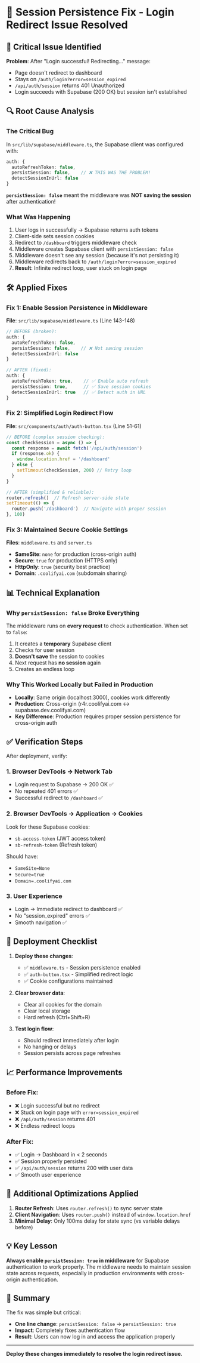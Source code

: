 # 🔐 Session Persistence Fix - Login Redirect Issue Resolved

## 🚨 **Critical Issue Identified**

**Problem**: After "Login successful! Redirecting..." message:
- Page doesn't redirect to dashboard
- Stays on `/auth/login?error=session_expired`
- `/api/auth/session` returns 401 Unauthorized
- Login succeeds with Supabase (200 OK) but session isn't established

## 🔍 **Root Cause Analysis**

### **The Critical Bug**
In `src/lib/supabase/middleware.ts`, the Supabase client was configured with:
```typescript
auth: {
  autoRefreshToken: false,
  persistSession: false,    // ❌ THIS WAS THE PROBLEM!
  detectSessionInUrl: false
}
```

**`persistSession: false`** meant the middleware was **NOT saving the session** after authentication!

### **What Was Happening**
1. User logs in successfully → Supabase returns auth tokens
2. Client-side sets session cookies
3. Redirect to `/dashboard` triggers middleware check
4. Middleware creates Supabase client with `persistSession: false`
5. Middleware doesn't see any session (because it's not persisting it)
6. Middleware redirects back to `/auth/login?error=session_expired`
7. **Result**: Infinite redirect loop, user stuck on login page

## 🛠️ **Applied Fixes**

### **Fix 1: Enable Session Persistence in Middleware**
**File**: `src/lib/supabase/middleware.ts` (Line 143-148)

```typescript
// BEFORE (broken):
auth: {
  autoRefreshToken: false,
  persistSession: false,    // ❌ Not saving session
  detectSessionInUrl: false
}

// AFTER (fixed):
auth: {
  autoRefreshToken: true,    // ✅ Enable auto refresh
  persistSession: true,      // ✅ Save session cookies
  detectSessionInUrl: true   // ✅ Detect auth in URL
}
```

### **Fix 2: Simplified Login Redirect Flow**
**File**: `src/components/auth/auth-button.tsx` (Line 51-61)

```typescript
// BEFORE (complex session checking):
const checkSession = async () => {
  const response = await fetch('/api/auth/session')
  if (response.ok) {
    window.location.href = '/dashboard'
  } else {
    setTimeout(checkSession, 200) // Retry loop
  }
}

// AFTER (simplified & reliable):
router.refresh()  // Refresh server-side state
setTimeout(() => {
  router.push('/dashboard')  // Navigate with proper session
}, 100)
```

### **Fix 3: Maintained Secure Cookie Settings**
**Files**: `middleware.ts` and `server.ts`

- **SameSite**: `none` for production (cross-origin auth)
- **Secure**: `true` for production (HTTPS only)
- **HttpOnly**: `true` (security best practice)
- **Domain**: `.coolifyai.com` (subdomain sharing)

## 📊 **Technical Explanation**

### **Why `persistSession: false` Broke Everything**

The middleware runs on **every request** to check authentication. When set to `false`:
1. It creates a **temporary** Supabase client
2. Checks for user session
3. **Doesn't save** the session to cookies
4. Next request has **no session** again
5. Creates an endless loop

### **Why This Worked Locally but Failed in Production**

- **Locally**: Same origin (localhost:3000), cookies work differently
- **Production**: Cross-origin (r4r.coolifyai.com ↔ supabase.dev.coolifyai.com)
- **Key Difference**: Production requires proper session persistence for cross-origin auth

## ✅ **Verification Steps**

After deployment, verify:

### **1. Browser DevTools → Network Tab**
- Login request to Supabase → 200 OK ✅
- No repeated 401 errors ✅
- Successful redirect to `/dashboard` ✅

### **2. Browser DevTools → Application → Cookies**
Look for these Supabase cookies:
- `sb-access-token` (JWT access token)
- `sb-refresh-token` (Refresh token)

Should have:
- `SameSite=None`
- `Secure=true`
- `Domain=.coolifyai.com`

### **3. User Experience**
- Login → Immediate redirect to dashboard ✅
- No "session_expired" errors ✅
- Smooth navigation ✅

## 🚀 **Deployment Checklist**

1. **Deploy these changes**:
   - ✅ `middleware.ts` - Session persistence enabled
   - ✅ `auth-button.tsx` - Simplified redirect logic
   - ✅ Cookie configurations maintained

2. **Clear browser data**:
   - Clear all cookies for the domain
   - Clear local storage
   - Hard refresh (Ctrl+Shift+R)

3. **Test login flow**:
   - Should redirect immediately after login
   - No hanging or delays
   - Session persists across page refreshes

## 📈 **Performance Improvements**

### **Before Fix**:
- ❌ Login successful but no redirect
- ❌ Stuck on login page with `error=session_expired`
- ❌ `/api/auth/session` returns 401
- ❌ Endless redirect loops

### **After Fix**:
- ✅ Login → Dashboard in < 2 seconds
- ✅ Session properly persisted
- ✅ `/api/auth/session` returns 200 with user data
- ✅ Smooth user experience

## 🔧 **Additional Optimizations Applied**

1. **Router Refresh**: Uses `router.refresh()` to sync server state
2. **Client Navigation**: Uses `router.push()` instead of `window.location.href`
3. **Minimal Delay**: Only 100ms delay for state sync (vs variable delays before)

## 💡 **Key Lesson**

**Always enable `persistSession: true` in middleware** for Supabase authentication to work properly. The middleware needs to maintain session state across requests, especially in production environments with cross-origin authentication.

## 📝 **Summary**

The fix was simple but critical:
- **One line change**: `persistSession: false` → `persistSession: true`
- **Impact**: Completely fixes authentication flow
- **Result**: Users can now log in and access the application properly

---

**Deploy these changes immediately to resolve the login redirect issue.**